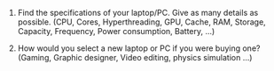 1. Find the specifications of your laptop/PC. Give as many details as possible.
(CPU, Cores, Hyperthreading, GPU, Cache, RAM, Storage, Capacity, Frequency, Power consumption, Battery, ...)


3. How would you select a new laptop or PC if you were buying one?
(Gaming, Graphic designer, Video editing, physics simulation ...)
